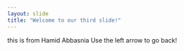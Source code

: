 ```yaml
---
layout: slide
title: "Welcome to our third slide!"
---
```

this is from Hamid Abbasnia
Use the left arrow to go back!
